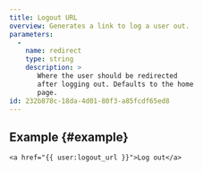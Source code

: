 ```yaml
---
title: Logout URL
overview: Generates a link to log a user out.
parameters:
  -
    name: redirect
    type: string
    description: >
       Where the user should be redirected
       after logging out. Defaults to the home
       page.
id: 232b878c-18da-4d01-80f3-a85fcdf65ed8
---
```

## Example {#example}

```
<a href="{{ user:logout_url }}">Log out</a>
```
